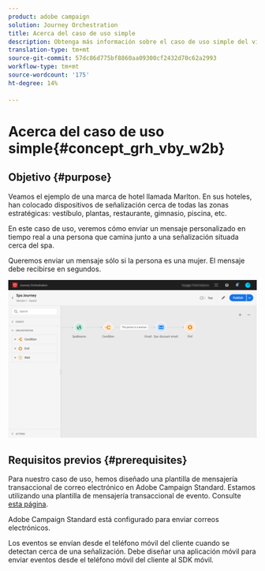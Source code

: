 ```yaml
---
product: adobe campaign
solution: Journey Orchestration
title: Acerca del caso de uso simple
description: Obtenga más información sobre el caso de uso simple del viaje
translation-type: tm+mt
source-git-commit: 57dc86d775bf8860aa09300cf2432d70c62a2993
workflow-type: tm+mt
source-wordcount: '175'
ht-degree: 14%

---
```



# Acerca del caso de uso simple{#concept_grh_vby_w2b}

## Objetivo {#purpose}

Veamos el ejemplo de una marca de hotel llamada Marlton. En sus hoteles, han colocado dispositivos de señalización cerca de todas las zonas estratégicas: vestíbulo, plantas, restaurante, gimnasio, piscina, etc.

En este caso de uso, veremos cómo enviar un mensaje personalizado en tiempo real a una persona que camina junto a una señalización situada cerca del spa.

Queremos enviar un mensaje sólo si la persona es una mujer. El mensaje debe recibirse en segundos.

![](../assets/journeyuc1_16.png)

## Requisitos previos {#prerequisites}

Para nuestro caso de uso, hemos diseñado una plantilla de mensajería transaccional de correo electrónico en Adobe Campaign Standard. Estamos utilizando una plantilla de mensajería transaccional de evento. Consulte [esta página](https://docs.adobe.com/content/help/es-ES/campaign-standard/using/communication-channels/transactional-messaging/about-transactional-messaging.translate.html).

Adobe Campaign Standard está configurado para enviar correos electrónicos.

Los eventos se envían desde el teléfono móvil del cliente cuando se detectan cerca de una señalización. Debe diseñar una aplicación móvil para enviar eventos desde el teléfono móvil del cliente al SDK móvil.